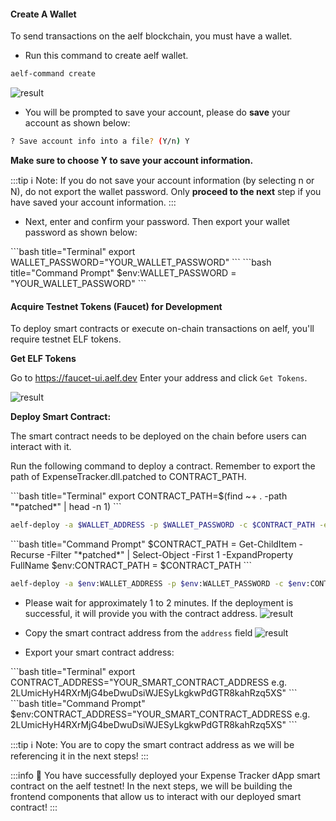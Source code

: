 #### Create A Wallet

To send transactions on the aelf blockchain, you must have a wallet.

- Run this command to create aelf wallet.

```bash title="Terminal"
aelf-command create
```

![result](/img/create_wallet_output.png)

- You will be prompted to save your account, please do **save** your account as shown below:

```bash title="Terminal"
? Save account info into a file? (Y/n) Y
```

**Make sure to choose Y to save your account information.**

:::tip
ℹ️ Note: If you do not save your account information (by selecting n or N), do not export the wallet password. Only **proceed to the next** step if you have saved your account information.
:::

- Next, enter and confirm your password. Then export your wallet password as shown below:

<Tabs>
<TabItem value="Linux and macOs" label="Linux and macOs" default>
```bash title="Terminal"
export WALLET_PASSWORD="YOUR_WALLET_PASSWORD"
```
</TabItem>

<TabItem value="Windows" label="Windows">
```bash title="Command Prompt"
$env:WALLET_PASSWORD = "YOUR_WALLET_PASSWORD"
```
</TabItem>
</Tabs>

#### Acquire Testnet Tokens (Faucet) for Development

To deploy smart contracts or execute on-chain transactions on aelf, you'll require testnet ELF tokens.

**Get ELF Tokens**

Go to https://faucet-ui.aelf.dev Enter your address and click `Get Tokens`.

![result](/img/get-token-ui.png)

**Deploy Smart Contract:**

The smart contract needs to be deployed on the chain before users can interact with it.

Run the following command to deploy a contract. Remember to export the path of ExpenseTracker.dll.patched to CONTRACT_PATH.

<Tabs>
<TabItem value="Linux and macOs" label="Linux and macOs" default>
```bash title="Terminal"
export CONTRACT_PATH=$(find ~+ . -path "*patched*" | head -n 1)
```

```bash title="Terminal"
aelf-deploy -a $WALLET_ADDRESS -p $WALLET_PASSWORD -c $CONTRACT_PATH -e https://tdvw-test-node.aelf.io/
```

</TabItem>

<TabItem value="Windows" label="Windows">
```bash title="Command Prompt"
$CONTRACT_PATH = Get-ChildItem -Recurse -Filter "*patched*" | Select-Object -First 1 -ExpandProperty FullName
$env:CONTRACT_PATH = $CONTRACT_PATH
```

```bash title="Command Prompt"
aelf-deploy -a $env:WALLET_ADDRESS -p $env:WALLET_PASSWORD -c $env:CONTRACT_PATH -e https://tdvw-test-node.aelf.io/
```

</TabItem>
</Tabs>

- Please wait for approximately 1 to 2 minutes. If the deployment is successful, it will provide you with the contract address.
  ![result](/img/deploy-result.png)

- Copy the smart contract address from the `address` field
  ![result](/img/Contract_Address.png)

- Export your smart contract address:

<Tabs>
<TabItem value="Linux and macOs" label="Linux and macOs" default>
  ```bash title="Terminal"
  export CONTRACT_ADDRESS="YOUR_SMART_CONTRACT_ADDRESS e.g. 2LUmicHyH4RXrMjG4beDwuDsiWJESyLkgkwPdGTR8kahRzq5XS"
  ```
</TabItem>

<TabItem value="Windows" label="Windows">
  ```bash title="Command Prompt"
  $env:CONTRACT_ADDRESS="YOUR_SMART_CONTRACT_ADDRESS e.g. 2LUmicHyH4RXrMjG4beDwuDsiWJESyLkgkwPdGTR8kahRzq5XS"
  ```
</TabItem>
</Tabs>

:::tip
ℹ️ Note: You are to copy the smart contract address as we will be referencing it in the next steps!
:::

:::info
🎉 You have successfully deployed your Expense Tracker dApp smart contract on the aelf testnet! In the next steps, we will be building the frontend components that allow us to interact with our deployed smart contract!
:::


